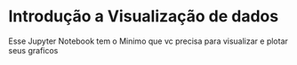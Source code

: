 # Introdução a Visualização de dados

Esse Jupyter Notebook tem o Minimo que vc precisa para visualizar e plotar
seus graficos 